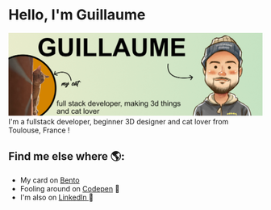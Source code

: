 # Hello, I'm Guillaume

<img src="https://github.com/GuillaumeBeBoop/readme/blob/main/gh-header-image-1.png" alt="banner guillaume">
I'm a fullstack developer, beginner 3D designer and cat lover from Toulouse, France ! 


## Find me else where 🌎: 
- My card on <a href="https://bento.me/delous"> Bento </a> 
- Fooling around on <a href="https://codepen.io/GBeebop"> Codepen</a> 🏓
- I'm also on <a href="https://www.linkedin.com/in/delousguillaume/">LinkedIn </a> 💼
